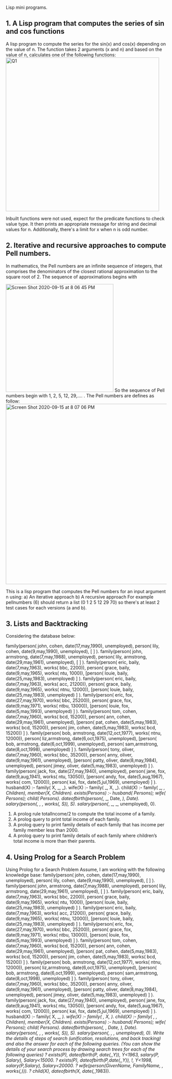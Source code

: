 Lisp mini programs.

## 1. A Lisp program that computes the series of sin and cos functions

A lisp program to compute the series for the sin(x) and cos(x) depending on the value of n. The function takes 2 arguments (x and n) and based on the value of n, calculates one of the following functions: 
<img width="480" alt="Q1" src="https://user-images.githubusercontent.com/46803937/93276662-2e27d300-f78e-11ea-95b9-90b9219f33d6.png">

Inbuilt functions were not used, expect for the predicate functions to check value type. It then prints an appropriate message for string and decimal values for n. Additionally, there's a limit for x when n is odd number.




## 2.  Iterative and recursive approaches to compute Pell numbers. 

In mathematics, the Pell numbers are an infinite sequence of integers, that comprises the denominators of
the closest rational approximation to the square root of 2. The sequence of approximations begins with

<img width="337" alt="Screen Shot 2020-09-15 at 8 06 45 PM" src="https://user-images.githubusercontent.com/46803937/93276949-038a4a00-f78f-11ea-89c6-a961d32ef633.png">
So the sequence of Pell numbers begin with 1, 2, 5, 12, 29,.... . The Pell numbers are defines as follow:
<img width="563" alt="Screen Shot 2020-09-15 at 8 07 06 PM" src="https://user-images.githubusercontent.com/46803937/93276961-0d13b200-f78f-11ea-8824-0bab52e24dd8.png">

This is a lisp program that computes the Pell numbers for an input argument n using:
a) An iterative approach
b) A recursive approach
For example pellnumbers (6) should return a list (0 1 2 5 12 29 70) 
so there's at least 2 test cases for each versions (a and b).



## 3. Lists and Backtracking
Considering the database below: 

family(person( john, cohen, date(17,may,1990), unemployed), person( lily, cohen, date(9,may,1990), unemployed),
[ ] ).
family(person( john, armstrong, date(7,may,1988), unemployed), person( lily, armstrong, date(29,may,1961), unemployed), [ ] ).
family(person( eric, baily, date(7,may,1963), works( bbc, 2200)), person( grace, baily, date(9,may,1965), works( ntu, 1000)), [person( louie, baily, date(25,may,1983), unemployed) ] ).
family(person( eric, baily, date(7,may,1963), works( acc, 21200)), person( grace, baily, date(9,may,1965), works( ntnu, 12000)), [person( louie, baily, date(25,may,1983), unemployed) ] ).
family(person( eric, fox, date(27,may,1970), works( bbc, 25200)), person( grace, fox, date(9,may,1971), works( ntbu, 13000)), [person( louie, fox, date(5,may,1993), unemployed) ] ).
family(person( tom, cohen, date(7,may,1960), works( bcd, 15200)), person( ann, cohen, date(29,may,1961), unemployed), [person( pat, cohen, date(5,may,1983), works( bcd, 15200)),
person( jim, cohen, date(5,may,1983), works( bcd, 15200)) ] ). family(person( bob, armstrong, date(12,oct,1977), works( ntnu, 12000)),
person( liz,armstrong, date(6,oct,1975), unemployed), [person( bob, armstrong, date(6,oct,1999), unemployed),
person( sam,armstrong, date(8,oct,1998), unemployed) ] ). family(person( tony, oliver, date(7,may,1960), works( bbc, 35200)),
person( anny, oliver, date(9,may,1961), unemployed), [person( patty, oliver, date(8,may,1984), unemployed),
person( jimey, oliver, date(5,may,1983), unemployed) ] ). family(person( jack, fox, date(27,may,1940), unemployed),
person( jane, fox, date(9,aug,1941), works( ntu, 13050)), [person( andy, fox, date(5,aug,1967), works( com, 12000)),
person( kai, fox, date(5,jul,1969), unemployed) ] ). husband(X) :- family( X, _, _).
wife(X) :- family( _, X, _).
child(X) :- family( _, _, Children), member(X, Children). exists(Persons) :- husband( Persons); wife( Persons); child( Persons). dateofbirth(person(_, _, Date, _), Date).
salary(person(_, _, _, works(_, S)), S).
salary(person(_, _, _, unemployed), 0).



1) A prolog rule totalIncome/2 to compute the total income of a family.
2) A prolog query to print total income of each family.
3) A prolog query to print family details of each family that has income per family member
less than 2000.
4) A prolog query to print family details of each family where children’s total income is more
than their parents.



## 4. Using Prolog for a Search Problem

Using Prolog for a Search Problem Assume, I am working with the following knowledge base:
family(person( john, cohen, date(17,may,1990), unemployed), person( lily, cohen, date(9,may,1990), unemployed),
[ ] ).
family(person( john, armstrong, date(7,may,1988), unemployed), person( lily, armstrong, date(29,may,1961), unemployed), [ ] ).
family(person( eric, baily, date(7,may,1963), works( bbc, 2200)), person( grace, baily, date(9,may,1965), works( ntu, 1000)), [person( louie, baily, date(25,may,1983), unemployed) ] ).
family(person( eric, baily, date(7,may,1963), works( acc, 21200)), person( grace, baily, date(9,may,1965), works( ntnu, 12000)), [person( louie, baily, date(25,may,1983), unemployed) ] ).
family(person( eric, fox, date(27,may,1970), works( bbc, 25200)), person( grace, fox, date(9,may,1971), works( ntbu, 13000)), [person( louie, fox, date(5,may,1993), unemployed) ] ).
family(person( tom, cohen, date(7,may,1960), works( bcd, 15200)), person( ann, cohen, date(29,may,1961), unemployed), [person( pat, cohen, date(5,may,1983), works( bcd, 15200)),
person( jim, cohen, date(5,may,1983), works( bcd, 15200)) ] ). family(person( bob, armstrong, date(12,oct,1977), works( ntnu, 12000)),
person( liz,armstrong, date(6,oct,1975), unemployed), [person( bob, armstrong, date(6,oct,1999), unemployed),
person( sam,armstrong, date(8,oct,1998), unemployed) ] ). family(person( tony, oliver, date(7,may,1960), works( bbc, 35200)),
person( anny, oliver, date(9,may,1961), unemployed), [person( patty, oliver, date(8,may,1984), unemployed),
person( jimey, oliver, date(5,may,1983), unemployed) ] ). family(person( jack, fox, date(27,may,1940), unemployed),
person( jane, fox, date(9,aug,1941), works( ntu, 13050)), [person( andy, fox, date(5,aug,1967), works( com, 12000)),
person( kai, fox, date(5,jul,1969), unemployed) ] ). husband(X) :- family( X, _, _).
wife(X) :- family( _, X, _).
child(X) :- family( _, _, Children), member(X, Children). exists(Persons) :- husband( Persons); wife( Persons); child( Persons). dateofbirth(person(_, _, Date, _), Date).
salary(person(_, _, _, works(_, S)), S).
salary(person(_, _, _, unemployed), 0).
Write the details of steps of search (unification, resolutions, and back tracking) and also the answer for each of the following queries. (You can show the details of your search process by drawing search trees for each of the following queries)
? exists(P), dateofbirth(P, date(_,_,Y)), Y<1963, salary(P, Salary), Salary<15000. ? exists(P), dateofbirth(P,date(_,_,Y)), !, Y<1998, salary(P,Salary), Salary<20000. ? wife(person(GivenName, FamilyName, _, works(_,_))).
? child(X), dateofbirth(X, date(_,_,1983)).

